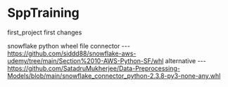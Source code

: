 # SppTraining
first_project
first changes


snowflake python wheel file connector --- https://github.com/siddd88/snowflake-aws-udemy/tree/main/Section%2010-AWS-Python-SF/whl
alternative --- https://github.com/SatadruMukherjee/Data-Preprocessing-Models/blob/main/snowflake_connector_python-2.3.8-py3-none-any.whl
